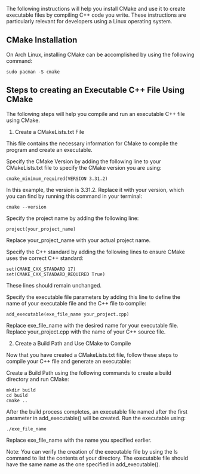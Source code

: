 The following instructions will help you install CMake and use it to create executable files by compiling C++ code you write. These instructions are particularly relevant for developers using a Linux operating system.

## CMake Installation
On Arch Linux, installing CMake can be accomplished by using the following command:
```
sudo pacman -S cmake
```
## Steps to creating an Executable C++ File Using CMake
The following steps will help you compile and run an executable C++ file using CMake.

1. Create a CMakeLists.txt File

This file contains the necessary information for CMake to compile the program and create an executable.

Specify the CMake Version by adding the following line to your CMakeLists.txt file to specify the CMake version you are using:
```
cmake_minimum_required(VERSION 3.31.2)
```
In this example, the version is 3.31.2. Replace it with your version, which you can find by running this command in your terminal:
```
cmake --version
```


Specify the project name by adding the following line:
```
project(your_project_name)
```
Replace your_project_name with your actual project name.


Specify the C++ standard by adding the following lines to ensure CMake uses the correct C++ standard:
```
set(CMAKE_CXX_STANDARD 17)
set(CMAKE_CXX_STANDARD_REQUIRED True)
```
These lines should remain unchanged.


Specify the executable file parameters by adding this line to define the name of your executable file and the C++ file to compile:
```
add_executable(exe_file_name your_project.cpp)
```
Replace exe_file_name with the desired name for your executable file. Replace your_project.cpp with the name of your C++ source file.


2. Create a Build Path and Use CMake to Compile
   
Now that you have created a CMakeLists.txt file, follow these steps to compile your C++ file and generate an executable:


Create a Build Path using the following commands to create a build directory and run CMake:
```
mkdir build
cd build
cmake ..
```


After the build process completes, an executable file named after the first parameter in add_executable() will be created. Run the executable using:
```
./exe_file_name
```
Replace exe_file_name with the name you specified earlier.


Note: You can verify the creation of the executable file by using the ls command to list the contents of your directory. The executable file should have the same name as the one specified in add_executable().

